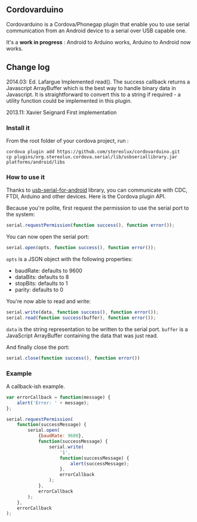 ## Cordovarduino

Cordovarduino is a Cordova/Phonegap plugin that enable you to use serial communication from an Android device to a serial over USB capable one.

It's a **work in progress** : Android to Arduino works, Arduino to Android now works.


## Change log

2014.03: Ed. Lafargue
         Implemented read(). The success callback returns a Javascript ArrayBuffer which is the best way to handle binary data
         in Javascript. It is straightforward to convert this to a string if required - a utility function could be implemented in this plugin.

2013.11: Xavier Seignard
	First implementation

### Install it
From the root folder of your cordova project, run :
```
cordova plugin add https://github.com/stereolux/cordovarduino.git
cp plugins/org.stereolux.cordova.serial/lib/usbseriallibrary.jar platforms/android/libs
```

### How to use it
Thanks to [usb-serial-for-android](https://github.com/mik3y/usb-serial-for-android) library, you can communicate with CDC, FTDI, Arduino and other devices. Here is the Cordova plugin API.

Because you're polite, first request the permission to use the serial port to the system:
```js
serial.requestPermission(function success(), function error());
```
You can now open the serial port:
```js
serial.open(opts, function success(), function error());
```
`opts` is a JSON object with the following properties:

- baudRate: defaults to 9600
- dataBits: defaults to 8
- stopBits: defaults to 1
- parity: defaults to 0

You're now able to read and write:
```js
serial.write(data, function success(), function error());
serial.read(function success(buffer), function error());
```
`data` is the string representation to be written to the serial port.
`buffer` is a JavaScript ArrayBuffer containing the data that was just read.

And finally close the port:
```js
serial.close(function success(), function error())
```

### Example

A callback-ish example.

```js
var errorCallback = function(message) {
    alert('Error: ' + message);
};

serial.requestPermission(
	function(successMessage) {
    	serial.open(
        	{baudRate: 9600},
            function(successMessage) {
        		serial.write(
                	'1',
                    function(successMessage) {
                    	alert(successMessage);
                    },
                    errorCallback
        		);
        	},
        	errorCallback
    	);
    },
    errorCallback
);
```
